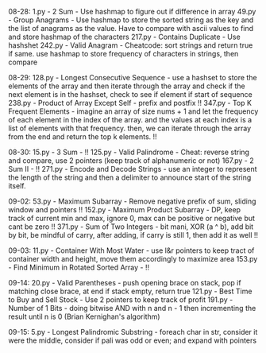 08-28:
    1.py - 2 Sum - Use hashmap to figure out if difference in array 
    49.py - Group Anagrams - Use hashmap to store the sorted string as the key and the list of anagrams as the value. Have to compare with ascii values to find and store hashmap of the characters
    217.py - Contains Duplicate - Use hashshet
    242.py - Valid Anagram - Cheatcode: sort strings and return true if same. use hashmap to store frequency of characters in strings, then compare

08-29:
    128.py - Longest Consecutive Sequence - use a hashset to store the elements of the array and then iterate through the array and check if the next element is in the hashset, check to see if element if start of sequence
    238.py - Product of Array Except Self - prefix and postfix  !! 
    347.py - Top K Frequent Elements - imagine an array of size nums + 1 and let the frequency of each element in the index of the array. and the values at each index is a list of elements with that frequency. then, we can iterate through the array from the end and return the top k elements. !! 

08-30:
    15.py - 3 Sum - !!
    125.py - Valid Palindrome - Cheat: reverse string and compare, use 2 pointers (keep track of alphanumeric or not)
    167.py - 2 Sum II - !! 
    271.py - Encode and Decode Strings - use an integer to represent the length of the string and then a delimiter to announce start of the string itself. 

09-02:
    53.py - Maximum Subarray - Remove negative prefix of sum, sliding window and pointers !! 
    152.py - Maximum Product Subarray - DP, keep track of current min and max, ignore 0, max can be positive or negative but cant be zero !! 
    371.py - Sum of Two Integers - bit mani, XOR (a ^ b), add bit by bit, be mindful of carry, after adding, if carry is still 1, then add it as well !! 

09-03:
    11.py - Container With Most Water - use l&r pointers to keep tract of container width and height, move them accordingly to maximize area
    153.py - Find Minimum in Rotated Sorted Array - !!

09-14:
    20.py - Valid Parentheses - push opening brace on stack, pop if matching close brace, at end if stack empty, return true
    121.py - Best Time to Buy and Sell Stock - Use 2 pointers to keep track of profit
    191.py - Number of 1 Bits - doing bitwise AND with n and n - 1 then incrementing the result until n is 0 (Brian Kernighan's algorithm)

09-15:
    5.py - Longest Palindromic Substring - foreach char in str, consider it were the middle, consider if pali was odd or even; and expand with pointers
    